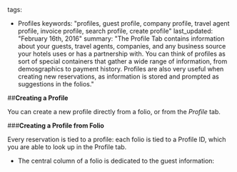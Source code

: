
tags: 
  - Profiles
keywords: "profiles, guest profile, company profile, travel agent profile, invoice profile, search profile, create profile"
last_updated: "February 16th, 2016"
summary: "The Profile Tab contains information about your guests, travel agents, companies, and any business source your hotels uses or has a partnership with. You can think of profiles as sort of special containers that gather a wide range of information, from demosgraphics to payment history. Profiles are also very useful when creating new reservations, as information is stored and prompted as suggestions in the folios."   




##**Creating a Profile**  


You can create a new profile directly from a folio, or from the _Profile_ tab.


###**Creating a Profile from Folio**  

Every reservation is tied to a profile: each folio is tied to a Profile ID, which you are able to look up in the Profile tab.  

- The central column of a folio is dedicated to the guest information:  


